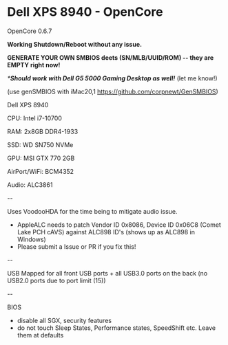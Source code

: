 # Dell XPS 8940 - OpenCore

OpenCore 0.6.7

**Working Shutdown/Reboot without any issue.**

**GENERATE YOUR OWN SMBIOS deets (SN/MLB/UUID/ROM) -- they are EMPTY right now!**

_***Should work with Dell G5 5000 Gaming Desktop as well!**_ (let me know!)

(use genSMBIOS with iMac20,1 https://github.com/corpnewt/GenSMBIOS)

Dell XPS 8940

CPU: Intel i7-10700

RAM: 2x8GB DDR4-1933

SSD: WD SN750 NVMe

GPU: MSI GTX 770 2GB

AirPort/WiFi: BCM4352

Audio: ALC3861

--

Uses VoodooHDA for the time being to mitigate audio issue. 
  - AppleALC needs to patch Vendor ID 0x8086, Device ID 0x06C8 (Comet Lake PCH cAVS) against ALC898 ID's (shows up as ALC898 in Windows)
  - Please submit a Issue or PR if you fix this!

--

USB Mapped for all front USB ports + all USB3.0 ports on the back (no USB2.0 ports due to port limit (15))


--

BIOS
  - disable all SGX, security features
  - do not touch Sleep States, Performance states, SpeedShift etc. Leave them at defaults
